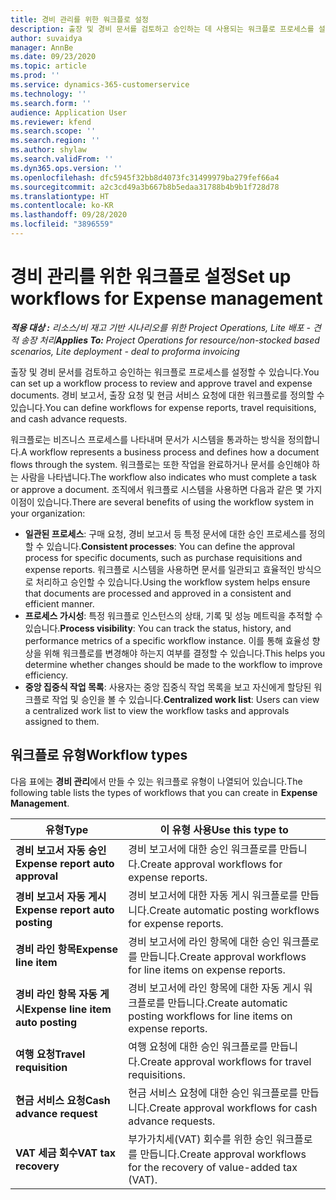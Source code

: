 ```yaml
---
title: 경비 관리를 위한 워크플로 설정
description: 출장 및 경비 문서를 검토하고 승인하는 데 사용되는 워크플로 프로세스를 설정할 수 있습니다.
author: suvaidya
manager: AnnBe
ms.date: 09/23/2020
ms.topic: article
ms.prod: ''
ms.service: dynamics-365-customerservice
ms.technology: ''
ms.search.form: ''
audience: Application User
ms.reviewer: kfend
ms.search.scope: ''
ms.search.region: ''
ms.author: shylaw
ms.search.validFrom: ''
ms.dyn365.ops.version: ''
ms.openlocfilehash: dfc5945f32bb8d4073fc31499979ba279fef66a4
ms.sourcegitcommit: a2c3cd49a3b667b8b5edaa31788b4b9b1f728d78
ms.translationtype: HT
ms.contentlocale: ko-KR
ms.lasthandoff: 09/28/2020
ms.locfileid: "3896559"
---
```

# <a name="set-up-workflows-for-expense-management"></a><span data-ttu-id="fa417-103">경비 관리를 위한 워크플로 설정</span><span class="sxs-lookup"><span data-stu-id="fa417-103">Set up workflows for Expense management</span></span>

<span data-ttu-id="fa417-104">_**적용 대상 :** 리소스/비 재고 기반 시나리오를 위한 Project Operations, Lite 배포 - 견적 송장 처리_</span><span class="sxs-lookup"><span data-stu-id="fa417-104">_**Applies To:** Project Operations for resource/non-stocked based scenarios, Lite deployment - deal to proforma invoicing_</span></span>

<span data-ttu-id="fa417-105">출장 및 경비 문서를 검토하고 승인하는 워크플로 프로세스를 설정할 수 있습니다.</span><span class="sxs-lookup"><span data-stu-id="fa417-105">You can set up a workflow process to review and approve travel and expense documents.</span></span> <span data-ttu-id="fa417-106">경비 보고서, 출장 요청 및 현금 서비스 요청에 대한 워크플로를 정의할 수 있습니다.</span><span class="sxs-lookup"><span data-stu-id="fa417-106">You can define workflows for expense reports, travel requisitions, and cash advance requests.</span></span>

<span data-ttu-id="fa417-107">워크플로는 비즈니스 프로세스를 나타내며 문서가 시스템을 통과하는 방식을 정의합니다.</span><span class="sxs-lookup"><span data-stu-id="fa417-107">A workflow represents a business process and defines how a document flows through the system.</span></span> <span data-ttu-id="fa417-108">워크플로는 또한 작업을 완료하거나 문서를 승인해야 하는 사람을 나타냅니다.</span><span class="sxs-lookup"><span data-stu-id="fa417-108">The workflow also indicates who must complete a task or approve a document.</span></span> <span data-ttu-id="fa417-109">조직에서 워크플로 시스템을 사용하면 다음과 같은 몇 가지 이점이 있습니다.</span><span class="sxs-lookup"><span data-stu-id="fa417-109">There are several benefits of using the workflow system in your organization:</span></span>

- <span data-ttu-id="fa417-110">**일관된 프로세스**: 구매 요청, 경비 보고서 등 특정 문서에 대한 승인 프로세스를 정의할 수 있습니다.</span><span class="sxs-lookup"><span data-stu-id="fa417-110">**Consistent processes**: You can define the approval process for specific documents, such as purchase requisitions and expense reports.</span></span> <span data-ttu-id="fa417-111">워크플로 시스템을 사용하면 문서를 일관되고 효율적인 방식으로 처리하고 승인할 수 있습니다.</span><span class="sxs-lookup"><span data-stu-id="fa417-111">Using the workflow system helps ensure that documents are processed and approved in a consistent and efficient manner.</span></span>
- <span data-ttu-id="fa417-112">**프로세스 가시성**: 특정 워크플로 인스턴스의 상태, 기록 및 성능 메트릭을 추적할 수 있습니다.</span><span class="sxs-lookup"><span data-stu-id="fa417-112">**Process visibility**: You can track the status, history, and performance metrics of a specific workflow instance.</span></span> <span data-ttu-id="fa417-113">이를 통해 효율성 향상을 위해 워크플로를 변경해야 하는지 여부를 결정할 수 있습니다.</span><span class="sxs-lookup"><span data-stu-id="fa417-113">This helps you determine whether changes should be made to the workflow to improve efficiency.</span></span>
- <span data-ttu-id="fa417-114">**중앙 집중식 작업 목록**: 사용자는 중앙 집중식 작업 목록을 보고 자신에게 할당된 워크플로 작업 및 승인을 볼 수 있습니다.</span><span class="sxs-lookup"><span data-stu-id="fa417-114">**Centralized work list**: Users can view a centralized work list to view the workflow tasks and approvals assigned to them.</span></span> 

## <a name="workflow-types"></a><span data-ttu-id="fa417-115">워크플로 유형</span><span class="sxs-lookup"><span data-stu-id="fa417-115">Workflow types</span></span>

<span data-ttu-id="fa417-116">다음 표에는 **경비 관리**에서 만들 수 있는 워크플로 유형이 나열되어 있습니다.</span><span class="sxs-lookup"><span data-stu-id="fa417-116">The following table lists the types of workflows that you can create in **Expense Management**.</span></span>


|              <span data-ttu-id="fa417-117"><strong>유형</strong></span><span class="sxs-lookup"><span data-stu-id="fa417-117"><strong>Type</strong></span></span>              |                   <span data-ttu-id="fa417-118"><strong>이 유형 사용</strong></span><span class="sxs-lookup"><span data-stu-id="fa417-118"><strong>Use this type to</strong></span></span>                   |
|-------------------------------------------------|-----------------------------------------------------------------------|
|   <span data-ttu-id="fa417-119"><strong>경비 보고서 자동 승인</strong></span><span class="sxs-lookup"><span data-stu-id="fa417-119"><strong>Expense report auto approval</strong></span></span> |            <span data-ttu-id="fa417-120">경비 보고서에 대한 승인 워크플로를 만듭니다.</span><span class="sxs-lookup"><span data-stu-id="fa417-120">Create approval workflows for expense reports.</span></span>             |
|  <span data-ttu-id="fa417-121"><strong>경비 보고서 자동 게시</strong></span><span class="sxs-lookup"><span data-stu-id="fa417-121"><strong>Expense report auto posting</strong></span></span>   |        <span data-ttu-id="fa417-122">경비 보고서에 대한 자동 게시 워크플로를 만듭니다.</span><span class="sxs-lookup"><span data-stu-id="fa417-122">Create automatic posting workflows for expense reports.</span></span>        |
|       <span data-ttu-id="fa417-123"><strong>경비 라인 항목</strong></span><span class="sxs-lookup"><span data-stu-id="fa417-123"><strong>Expense line item</strong></span></span>        |     <span data-ttu-id="fa417-124">경비 보고서에 라인 항목에 대한 승인 워크플로를 만듭니다.</span><span class="sxs-lookup"><span data-stu-id="fa417-124">Create approval workflows for line items on expense reports.</span></span>      |
| <span data-ttu-id="fa417-125"><strong>경비 라인 항목 자동 게시</strong></span><span class="sxs-lookup"><span data-stu-id="fa417-125"><strong>Expense line item auto posting</strong></span></span> | <span data-ttu-id="fa417-126">경비 보고서에 라인 항목에 대한 자동 게시 워크플로를 만듭니다.</span><span class="sxs-lookup"><span data-stu-id="fa417-126">Create automatic posting workflows for line items on expense reports.</span></span> |
|       <span data-ttu-id="fa417-127"><strong>여행 요청</strong></span><span class="sxs-lookup"><span data-stu-id="fa417-127"><strong>Travel requisition</strong></span></span>       |          <span data-ttu-id="fa417-128">여행 요청에 대한 승인 워크플로를 만듭니다.</span><span class="sxs-lookup"><span data-stu-id="fa417-128">Create approval workflows for travel requisitions.</span></span>           |
|      <span data-ttu-id="fa417-129"><strong>현금 서비스 요청</strong></span><span class="sxs-lookup"><span data-stu-id="fa417-129"><strong>Cash advance request</strong></span></span>      |         <span data-ttu-id="fa417-130">현금 서비스 요청에 대한 승인 워크플로를 만듭니다.</span><span class="sxs-lookup"><span data-stu-id="fa417-130">Create approval workflows for cash advance requests.</span></span>          |
|        <span data-ttu-id="fa417-131"><strong>VAT 세금 회수</strong></span><span class="sxs-lookup"><span data-stu-id="fa417-131"><strong>VAT tax recovery</strong></span></span>        | <span data-ttu-id="fa417-132">부가가치세(VAT) 회수를 위한 승인 워크플로를 만듭니다.</span><span class="sxs-lookup"><span data-stu-id="fa417-132">Create approval workflows for the recovery of value-added tax (VAT).</span></span>  |
